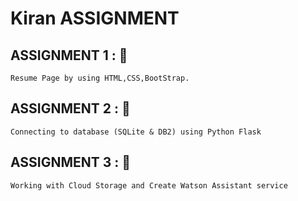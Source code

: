 # Kiran ASSIGNMENT

## ASSIGNMENT 1 : 🎯
    Resume Page by using HTML,CSS,BootStrap.
    
## ASSIGNMENT 2 : 🎯
    Connecting to database (SQLite & DB2) using Python Flask

## ASSIGNMENT 3 : 🎯
    Working with Cloud Storage and Create Watson Assistant service
